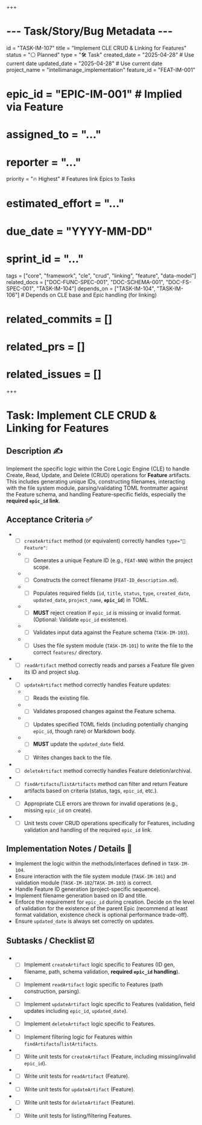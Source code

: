 +++
# --- Task/Story/Bug Metadata ---
id = "TASK-IM-107"
title = "Implement CLE CRUD & Linking for Features"
status = "⚪️ Planned"
type = "🛠️ Task"
created_date = "2025-04-28" # Use current date
updated_date = "2025-04-28" # Use current date
project_name = "intellimanage_implementation"
feature_id = "FEAT-IM-001"
# epic_id = "EPIC-IM-001" # Implied via Feature
# assigned_to = "..."
# reporter = "..."
priority = "🔥 Highest" # Features link Epics to Tasks
# estimated_effort = "..."
# due_date = "YYYY-MM-DD"
# sprint_id = "..."
tags = ["core", "framework", "cle", "crud", "linking", "feature", "data-model"]
related_docs = ["DOC-FUNC-SPEC-001", "DOC-SCHEMA-001", "DOC-FS-SPEC-001", "TASK-IM-104"]
depends_on = ["TASK-IM-104", "TASK-IM-106"] # Depends on CLE base and Epic handling (for linking)
# related_commits = []
# related_prs = []
# related_issues = []
+++

# Task: Implement CLE CRUD & Linking for Features

## Description ✍️

Implement the specific logic within the Core Logic Engine (CLE) to handle Create, Read, Update, and Delete (CRUD) operations for **Feature** artifacts. This includes generating unique IDs, constructing filenames, interacting with the file system module, parsing/validating TOML frontmatter against the Feature schema, and handling Feature-specific fields, especially the **required `epic_id` link**.

## Acceptance Criteria ✅

*   - [ ] `createArtifact` method (or equivalent) correctly handles `type="🌟 Feature"`:
    *   - [ ] Generates a unique Feature ID (e.g., `FEAT-NNN`) within the project scope.
    *   - [ ] Constructs the correct filename (`FEAT-ID_description.md`).
    *   - [ ] Populates required fields (`id`, `title`, `status`, `type`, `created_date`, `updated_date`, `project_name`, **`epic_id`**) in TOML.
    *   - [ ] **MUST** reject creation if `epic_id` is missing or invalid format. (Optional: Validate `epic_id` existence).
    *   - [ ] Validates input data against the Feature schema (`TASK-IM-103`).
    *   - [ ] Uses the file system module (`TASK-IM-101`) to write the file to the correct `features/` directory.
*   - [ ] `readArtifact` method correctly reads and parses a Feature file given its ID and project slug.
*   - [ ] `updateArtifact` method correctly handles Feature updates:
    *   - [ ] Reads the existing file.
    *   - [ ] Validates proposed changes against the Feature schema.
    *   - [ ] Updates specified TOML fields (including potentially changing `epic_id`, though rare) or Markdown body.
    *   - [ ] **MUST** update the `updated_date` field.
    *   - [ ] Writes changes back to the file.
*   - [ ] `deleteArtifact` method correctly handles Feature deletion/archival.
*   - [ ] `findArtifacts`/`listArtifacts` method can filter and return Feature artifacts based on criteria (status, tags, `epic_id`, etc.).
*   - [ ] Appropriate CLE errors are thrown for invalid operations (e.g., missing `epic_id` on create).
*   - [ ] Unit tests cover CRUD operations specifically for Features, including validation and handling of the required `epic_id` link.

## Implementation Notes / Details 📝

*   Implement the logic within the methods/interfaces defined in `TASK-IM-104`.
*   Ensure interaction with the file system module (`TASK-IM-101`) and validation module (`TASK-IM-102`/`TASK-IM-103`) is correct.
*   Handle Feature ID generation (project-specific sequence).
*   Implement filename generation based on ID and title.
*   Enforce the requirement for `epic_id` during creation. Decide on the level of validation for the existence of the parent Epic (recommend at least format validation, existence check is optional performance trade-off).
*   Ensure `updated_date` is always set correctly on updates.

## Subtasks / Checklist ☑️

*   - [ ] Implement `createArtifact` logic specific to Features (ID gen, filename, path, schema validation, **required `epic_id` handling**).
*   - [ ] Implement `readArtifact` logic specific to Features (path construction, parsing).
*   - [ ] Implement `updateArtifact` logic specific to Features (validation, field updates including `epic_id`, `updated_date`).
*   - [ ] Implement `deleteArtifact` logic specific to Features.
*   - [ ] Implement filtering logic for Features within `findArtifacts`/`listArtifacts`.
*   - [ ] Write unit tests for `createArtifact` (Feature, including missing/invalid `epic_id`).
*   - [ ] Write unit tests for `readArtifact` (Feature).
*   - [ ] Write unit tests for `updateArtifact` (Feature).
*   - [ ] Write unit tests for `deleteArtifact` (Feature).
*   - [ ] Write unit tests for listing/filtering Features.